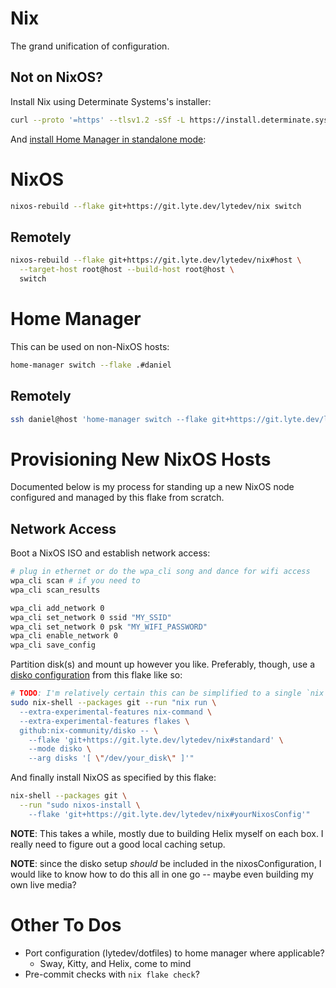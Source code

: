 # Nix

The grand unification of configuration.

## Not on NixOS?

Install Nix using Determinate Systems's installer:

```bash
curl --proto '=https' --tlsv1.2 -sSf -L https://install.determinate.systems/nix | sh -s -- install
```

And [install Home Manager in standalone mode](https://nix-community.github.io/home-manager/index.html#sec-install-standalone):

# NixOS

```bash
nixos-rebuild --flake git+https://git.lyte.dev/lytedev/nix switch
```

## Remotely

```bash
nixos-rebuild --flake git+https://git.lyte.dev/lytedev/nix#host \
  --target-host root@host --build-host root@host \
  switch
```

# Home Manager

This can be used on non-NixOS hosts:

```bash
home-manager switch --flake .#daniel
```

## Remotely

```bash
ssh daniel@host 'home-manager switch --flake git+https://git.lyte.dev/lytedev/nix#daniel'
```

# Provisioning New NixOS Hosts

Documented below is my process for standing up a new NixOS node configured and
managed by this flake from scratch.

## Network Access

Boot a NixOS ISO and establish network access:

```bash
# plug in ethernet or do the wpa_cli song and dance for wifi access
wpa_cli scan # if you need to
wpa_cli scan_results

wpa_cli add_network 0
wpa_cli set_network 0 ssid "MY_SSID"
wpa_cli set_network 0 psk "MY_WIFI_PASSWORD"
wpa_cli enable_network 0
wpa_cli save_config
```

Partition disk(s) and mount up however you like. Preferably, though, use a
[disko configuration](./disko.nix) from this flake like so:

```bash
# TODO: I'm relatively certain this can be simplified to a single `nix run` command
sudo nix-shell --packages git --run "nix run \
  --extra-experimental-features nix-command \
  --extra-experimental-features flakes \
  github:nix-community/disko -- \
    --flake 'git+https://git.lyte.dev/lytedev/nix#standard' \
    --mode disko \
    --arg disks '[ \"/dev/your_disk\" ]'"
```

And finally install NixOS as specified by this flake:

```bash
nix-shell --packages git \
  --run "sudo nixos-install \
    --flake 'git+https://git.lyte.dev/lytedev/nix#yourNixosConfig'"
```

**NOTE**: This takes a while, mostly due to building Helix myself on each box. I
really need to figure out a good local caching setup.

**NOTE**: since the disko setup _should_ be included in the nixosConfiguration,
I would like to know how to do this all in one go -- maybe even building my own
live media?

# Other To Dos

- Port configuration (lytedev/dotfiles) to home manager where applicable?
  - Sway, Kitty, and Helix, come to mind
- Pre-commit checks with `nix flake check`?
